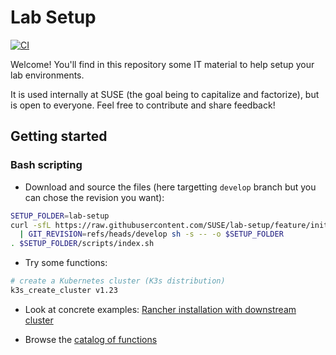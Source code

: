 # Lab Setup

[![CI](https://github.com/SUSE/lab-setup/actions/workflows/ci.yml/badge.svg?branch=develop)](https://github.com/SUSE/lab-setup/actions/workflows/ci.yml)

Welcome! You'll find in this repository some IT material to help setup your lab environments.

It is used internally at SUSE (the goal being to capitalize and factorize), but is open to everyone. Feel free to contribute and share feedback!

## Getting started

### Bash scripting

* Download and source the files (here targetting `develop` branch but you can chose the revision you want):

```bash
SETUP_FOLDER=lab-setup
curl -sfL https://raw.githubusercontent.com/SUSE/lab-setup/feature/init-solution/scripts/download.sh \
  | GIT_REVISION=refs/heads/develop sh -s -- -o $SETUP_FOLDER
. $SETUP_FOLDER/scripts/index.sh
```

* Try some functions:

```bash
# create a Kubernetes cluster (K3s distribution)
k3s_create_cluster v1.23
```

* Look at concrete examples: [Rancher installation with downstream cluster](samples/scripting/rancher_installation.sh)

* Browse the [catalog of functions](scripts/README.md#shell-functions)
